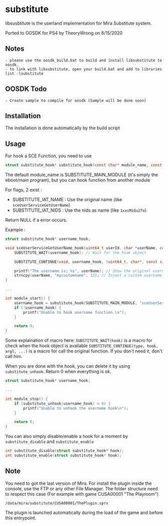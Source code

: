 # substitute
libsusbtitute is the userland implementation for Mira Substitute system.

Ported to OOSDK for PS4 by TheoryWrong on 8/15/2020

## Notes 
	- please use the oosdk_build.bat to build and install libsubstitute to oosdk.
	- to link with libsubstitute, open your build.bat and add to libraries list -lsubstitute
	
## OOSDK Todo
	- Create sample to compile for oosdk (Sample will be done soon)

## Installation 
The installation is done automatically by the build script

## Usage
For hook a SCE Function, you need to use
```c
struct substitute_hook* substitute_hook(const char* module_name, const char* name, void* hook_function, int flags);
```
The default module_name is SUBSTITUTE_MAIN_MODULE (it's simply the eboot/main program), but you can hook function from another module

For flags, 2 exist :
- SUBSTITUTE_IAT_NAME : Use the original name (like `sceUserServiceGetUserName`)
- SUBSTITUTE_IAT_NIDS : Use the nids as name (like `1xxcMiGu2fo`)

Return NULL if a error occurs.

Example :
```c
struct substitute_hook* username_hook;

void sceUserServiceGetUserName_hook(uint64_t userId, char *userName, const size_t size) {
	SUBSTITUTE_WAIT(username_hook); // Wait for the hook object

	SUBSTITUTE_CONTINUE(void, username_hook, (uint64_t, char*, const size_t), userId, userName, size); // Call the original function, with original argument

	printf("The username is: %s", userName); // Show the original username
	strncpy(userName, "mycustomname", 12); // Inject a custom username instead
}

...

int module_start() {
	username_hook = substitute_hook(SUBSTITUTE_MAIN_MODULE, "sceUserServiceGetUserName", sceUserServiceGetUserName_hook, SUBSTITUTE_IAT_NAME);
	if (!username_hook) {
		printf("Unable to hook username function.\n");
	}

	return 0;
}

```

Some explaination of macro here:
`SUBSTITUTE_WAIT(hook)` is a macro for check when the hook object is available
`SUBSTITUTE_CONTINUE(type, hook, argl, ...)` is a macro for call the original function. If you don't need it, don't call him.

When you are done with the hook, you can delete it by using `substitute_unhook`.
Return 0 when everything is ok.

```c
struct substitute_hook* username_hook;

...

int module_stop() {
	if (substitute_unhook(username_hook) > 0) {
		printf("Unable to unhook the username hook\n");
	}

	return 0;
}
```

You can also simply disable/enable a hook for a moment by `substitute_disable` and `substitute_enable`
```c
int substitute_disable(struct substitute_hook* hook);
int substitute_enable(struct substitute_hook* hook);
```

## Note

You need to got the last version of Mira.
For install the plugin inside the console, use the FTP or any other File Manager.
The folder structure need to respect this case (For example with game CUSA00001 "The Playroom")

`/data/mira/substitute/CUSA00001/ThePlugin.sprx`

The plugin is launched automatically during the load of the game and before this entrypoint.
